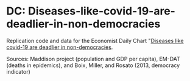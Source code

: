 # DC: Diseases-like-covid-19-are-deadlier-in-non-democracies 

Replication code and data for the Economist Daily Chart "[Diseases like covid-19 are deadlier in non-democracies](https://www.economist.com/graphic-detail/2020/02/18/diseases-like-covid-19-are-deadlier-in-non-democracies).

Sources: Maddison project (population and GDP per capita), EM-DAT (deaths in epidemics), and Boix, Miller, and Rosato (2013, democracy indicator)
